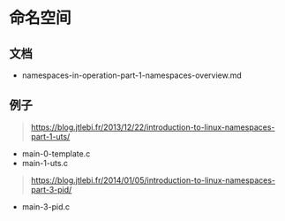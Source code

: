 # 命名空间


## 文档

* namespaces-in-operation-part-1-namespaces-overview.md


## 例子

> https://blog.jtlebi.fr/2013/12/22/introduction-to-linux-namespaces-part-1-uts/

* main-0-template.c
* main-1-uts.c

> https://blog.jtlebi.fr/2014/01/05/introduction-to-linux-namespaces-part-3-pid/

* main-3-pid.c
